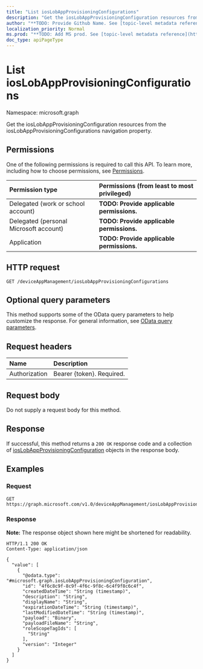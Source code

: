```yaml
---
title: "List iosLobAppProvisioningConfigurations"
description: "Get the iosLobAppProvisioningConfiguration resources from the iosLobAppProvisioningConfigurations navigation property."
author: "**TODO: Provide Github Name. See [topic-level metadata reference](https://msgo.azurewebsites.net/add/document/guidelines/metadata.html#topic-level-metadata)**"
localization_priority: Normal
ms.prod: "**TODO: Add MS prod. See [topic-level metadata reference](https://msgo.azurewebsites.net/add/document/guidelines/metadata.html#topic-level-metadata)**"
doc_type: apiPageType
---
```


# List iosLobAppProvisioningConfigurations
Namespace: microsoft.graph



Get the iosLobAppProvisioningConfiguration resources from the iosLobAppProvisioningConfigurations navigation property.

## Permissions
One of the following permissions is required to call this API. To learn more, including how to choose permissions, see [Permissions](/graph/permissions-reference).

|Permission type|Permissions (from least to most privileged)|
|:---|:---|
|Delegated (work or school account)|**TODO: Provide applicable permissions.**|
|Delegated (personal Microsoft account)|**TODO: Provide applicable permissions.**|
|Application|**TODO: Provide applicable permissions.**|

## HTTP request

<!-- {
  "blockType": "ignored"
}
-->
``` http
GET /deviceAppManagement/iosLobAppProvisioningConfigurations
```

## Optional query parameters
This method supports some of the OData query parameters to help customize the response. For general information, see [OData query parameters](/graph/query-parameters).

## Request headers
|Name|Description|
|:---|:---|
|Authorization|Bearer {token}. Required.|

## Request body
Do not supply a request body for this method.

## Response

If successful, this method returns a `200 OK` response code and a collection of [iosLobAppProvisioningConfiguration](../resources/ioslobappprovisioningconfiguration.md) objects in the response body.

## Examples

### Request
<!-- {
  "blockType": "request",
  "name": "list_ioslobappprovisioningconfiguration"
}
-->
``` http
GET https://graph.microsoft.com/v1.0/deviceAppManagement/iosLobAppProvisioningConfigurations
```


### Response
**Note:** The response object shown here might be shortened for readability.
<!-- {
  "blockType": "response",
  "truncated": true,
  "@odata.type": "Collection(microsoft.graph.iosLobAppProvisioningConfiguration)"
}
-->
``` http
HTTP/1.1 200 OK
Content-Type: application/json

{
  "value": [
    {
      "@odata.type": "#microsoft.graph.iosLobAppProvisioningConfiguration",
      "id": "4f6c8c9f-8c9f-4f6c-9f8c-6c4f9f8c6c4f",
      "createdDateTime": "String (timestamp)",
      "description": "String",
      "displayName": "String",
      "expirationDateTime": "String (timestamp)",
      "lastModifiedDateTime": "String (timestamp)",
      "payload": "Binary",
      "payloadFileName": "String",
      "roleScopeTagIds": [
        "String"
      ],
      "version": "Integer"
    }
  ]
}
```

